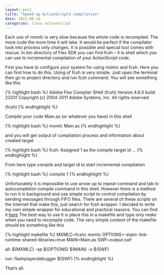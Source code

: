 ```yaml
---
layout: post
title: "Speed up ActionScript3 compilation"
date: 2013-08-16
categories: linux actionscript
---
```


Each use of mxmlc is very slow because the whole code is recompiled.
The more code the more time it will take.
It would be perfect if the compilator took into process only changes.
It is possible and special tool comes with rescue.
In bin directory of Flex SDK you can find fcsh – it is shell which you can use to incremental compilation of your ActionScript code.

First you have to configure your system for using mxlmc and fcsh. Here you can find how to do this. Using of fcsh is very simple. Just open the terminal then go to project directory and run fcsh command. You will see something like this

{% highlight bash %}
Adobe Flex Compiler SHell (fcsh)
Version 4.6.0 build 23201
Copyright (c) 2004-2011 Adobe Systems, Inc. All rights reserved.

(fcsh)
{% endhighlight %}

Compile your code Main.as (or whatever you have) in this shell

{% highlight bash %}
mxmlc Main.as
{% endhighlight %}

and you will get output of compilation process and information about created target

{% highlight bash %}
fcsh: Assigned 1 as the compile target id
...
{% endhighlight %}

From here type compile and target id to start incremental compilation

{% highlight bash %}
compile 1
{% endhighlight %}

Unfortunately it is impossible to use arrow up to repeat command and tab to autocompletion compile command in this shell.
However there is a method to run it in background and use simple script to control compilation by sending messages through FIFO files.
There are several of these scripts on the Internet that make this, just search for fcsh wrapper.
I decided to write my own simple wrapper for educational and practical reasons.
You can find it [here][fcshc]
The best way to use it is place this in a makefile and type only _make_ when you need to recompile code.
The very simple content of the makefile should be something like this

{% highlight makefile %}
MXMLC=fcshc mxmlc
OPTIONS=-static-link-runtime-shared-libraries=true
MAIN=Main.as
SWF=output.swf

all:
	$(MXMLC) -sp $(OPTIONS) $(MAIN) -o $(SWF)

run:
	flashplayerdebugger $(SWF)
{% endhighlight %}

That’s all.

[fcshc]: http://github.com/gregoryprogrammer/fcshc

